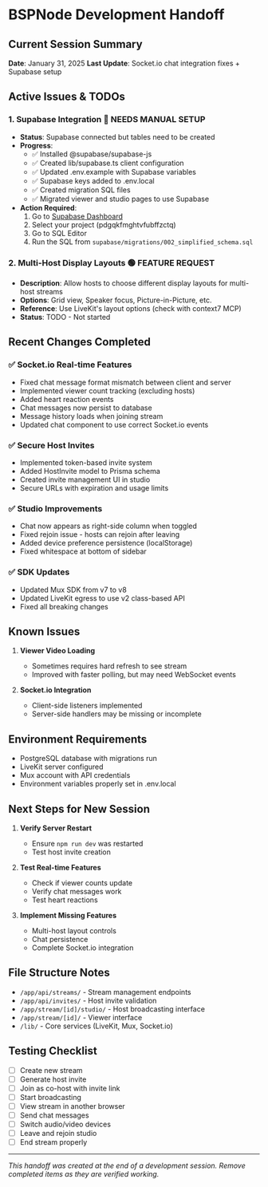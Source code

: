 # BSPNode Development Handoff

## Current Session Summary
**Date**: January 31, 2025
**Last Update**: Socket.io chat integration fixes + Supabase setup

## Active Issues & TODOs

### 1. **Supabase Integration** 🔴 NEEDS MANUAL SETUP
- **Status**: Supabase connected but tables need to be created
- **Progress**: 
  - ✅ Installed @supabase/supabase-js
  - ✅ Created lib/supabase.ts client configuration
  - ✅ Updated .env.example with Supabase variables
  - ✅ Supabase keys added to .env.local
  - ✅ Created migration SQL files
  - ✅ Migrated viewer and studio pages to use Supabase
- **Action Required**: 
  1. Go to [Supabase Dashboard](https://supabase.com/dashboard)
  2. Select your project (pdgqkfmghtvfubffzctq)
  3. Go to SQL Editor
  4. Run the SQL from `supabase/migrations/002_simplified_schema.sql`

### 2. **Multi-Host Display Layouts** 🟢 FEATURE REQUEST
- **Description**: Allow hosts to choose different display layouts for multi-host streams
- **Options**: Grid view, Speaker focus, Picture-in-Picture, etc.
- **Reference**: Use LiveKit's layout options (check with context7 MCP)
- **Status**: TODO - Not started

## Recent Changes Completed

### ✅ Socket.io Real-time Features
- Fixed chat message format mismatch between client and server
- Implemented viewer count tracking (excluding hosts)
- Added heart reaction events
- Chat messages now persist to database
- Message history loads when joining stream
- Updated chat component to use correct Socket.io events

### ✅ Secure Host Invites
- Implemented token-based invite system
- Added HostInvite model to Prisma schema
- Created invite management UI in studio
- Secure URLs with expiration and usage limits

### ✅ Studio Improvements
- Chat now appears as right-side column when toggled
- Fixed rejoin issue - hosts can rejoin after leaving
- Added device preference persistence (localStorage)
- Fixed whitespace at bottom of sidebar

### ✅ SDK Updates
- Updated Mux SDK from v7 to v8
- Updated LiveKit egress to use v2 class-based API
- Fixed all breaking changes

## Known Issues

1. **Viewer Video Loading**
   - Sometimes requires hard refresh to see stream
   - Improved with faster polling, but may need WebSocket events

2. **Socket.io Integration**
   - Client-side listeners implemented
   - Server-side handlers may be missing or incomplete

## Environment Requirements

- PostgreSQL database with migrations run
- LiveKit server configured
- Mux account with API credentials
- Environment variables properly set in .env.local

## Next Steps for New Session

1. **Verify Server Restart**
   - Ensure `npm run dev` was restarted
   - Test host invite creation

2. **Test Real-time Features**
   - Check if viewer counts update
   - Verify chat messages work
   - Test heart reactions

3. **Implement Missing Features**
   - Multi-host layout controls
   - Chat persistence
   - Complete Socket.io integration

## File Structure Notes

- `/app/api/streams/` - Stream management endpoints
- `/app/api/invites/` - Host invite validation
- `/app/stream/[id]/studio/` - Host broadcasting interface
- `/app/stream/[id]/` - Viewer interface
- `/lib/` - Core services (LiveKit, Mux, Socket.io)

## Testing Checklist

- [ ] Create new stream
- [ ] Generate host invite
- [ ] Join as co-host with invite link
- [ ] Start broadcasting
- [ ] View stream in another browser
- [ ] Send chat messages
- [ ] Switch audio/video devices
- [ ] Leave and rejoin studio
- [ ] End stream properly

---

*This handoff was created at the end of a development session. Remove completed items as they are verified working.*